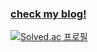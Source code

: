 ### [check my blog!](https://cho4u4o.enn.kr)
[![Solved.ac
프로필](http://mazassumnida.wtf/api/mini/generate_badge?boj=cho4u4o)](https://solved.ac/cho4u4o)


   



